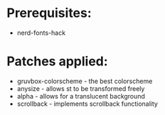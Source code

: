 # Prerequisites:
* nerd-fonts-hack

# Patches applied:
* gruvbox-colorscheme - the best colorscheme
* anysize - allows st to be transformed freely
* alpha - allows for a translucent background
* scrollback - implements scrollback functionality

